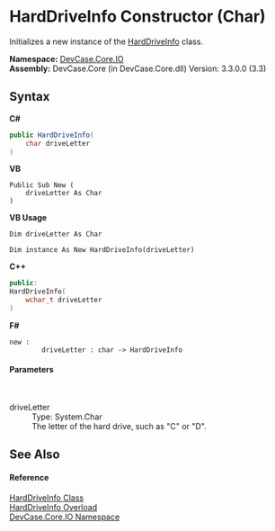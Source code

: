 # HardDriveInfo Constructor (Char)
 

Initializes a new instance of the <a href="T_DevCase_Core_IO_HardDriveInfo">HardDriveInfo</a> class.

**Namespace:**&nbsp;<a href="N_DevCase_Core_IO">DevCase.Core.IO</a><br />**Assembly:**&nbsp;DevCase.Core (in DevCase.Core.dll) Version: 3.3.0.0 (3.3)

## Syntax

**C#**<br />
``` C#
public HardDriveInfo(
	char driveLetter
)
```

**VB**<br />
``` VB
Public Sub New ( 
	driveLetter As Char
)
```

**VB Usage**<br />
``` VB Usage
Dim driveLetter As Char

Dim instance As New HardDriveInfo(driveLetter)
```

**C++**<br />
``` C++
public:
HardDriveInfo(
	wchar_t driveLetter
)
```

**F#**<br />
``` F#
new : 
        driveLetter : char -> HardDriveInfo
```


#### Parameters
&nbsp;<dl><dt>driveLetter</dt><dd>Type: System.Char<br />The letter of the hard drive, such as "C" or "D".</dd></dl>

## See Also


#### Reference
<a href="T_DevCase_Core_IO_HardDriveInfo">HardDriveInfo Class</a><br /><a href="Overload_DevCase_Core_IO_HardDriveInfo__ctor">HardDriveInfo Overload</a><br /><a href="N_DevCase_Core_IO">DevCase.Core.IO Namespace</a><br />